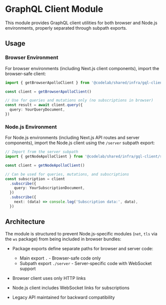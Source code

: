 # GraphQL Client Module

This module provides GraphQL client utilities for both browser and Node.js environments, properly separated through subpath exports.

## Usage

### Browser Environment

For browser environments (including Next.js client components), import the browser-safe client:

```typescript
import { getBrowserApolloClient } from '@codelab/shared/infra/gql-client'

const client = getBrowserApolloClient()

// Use for queries and mutations only (no subscriptions in browser)
const result = await client.query({
  query: YourQueryDocument,
})
```

### Node.js Environment

For Node.js environments (including Next.js API routes and server components), import the Node.js client using the `/server` subpath export:

```typescript
// Import from the server subpath
import { getNodeApolloClient } from '@codelab/shared/infra/gql-client/server'

const client = getNodeApolloClient()

// Can be used for queries, mutations, and subscriptions
const subscription = client
  .subscribe({
    query: YourSubscriptionDocument,
  })
  .subscribe({
    next: (data) => console.log('Subscription data:', data),
  })
```

## Architecture

The module is structured to prevent Node.js-specific modules (`net`, `tls` via the `ws` package) from being included in browser bundles:

- Package exports define separate paths for browser and server code:

  - Main export `.` - Browser-safe code only
  - Subpath export `./server` - Server-specific code with WebSocket support

- Browser client uses only HTTP links
- Node.js client includes WebSocket links for subscriptions
- Legacy API maintained for backward compatibility
